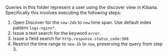 Queries in this folder represent a user using the discover view in Kibana. 
Specifically this involves executing the following steps:

1. Open Discover for the `now-24h` to `now` time span. Use default index pattern `logs-nginx*`.
2. Issue a text search for the keyword `error`.
3. Issue a field search for `http.response.status_code:500`
4. Restrict the time range to `now-1h` to `now`, preserving the query from step 3.